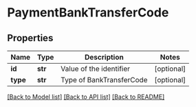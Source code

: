 # PaymentBankTransferCode

## Properties
Name | Type | Description | Notes
------------ | ------------- | ------------- | -------------
**id** | **str** | Value of the identifier | [optional] 
**type** | **str** | Type of BankTransferCode | [optional] 

[[Back to Model list]](../README.md#documentation-for-models) [[Back to API list]](../README.md#documentation-for-api-endpoints) [[Back to README]](../README.md)


